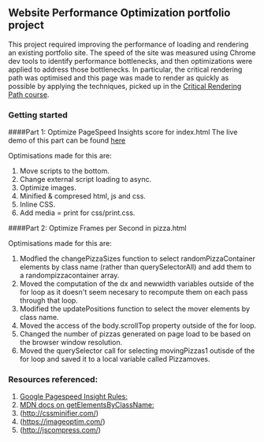 ## Website Performance Optimization portfolio project

This project required improving the performance of loading and rendering an existing portfolio site. The speed of the site was measured using Chrome dev tools to identify performance bottlenecks, and then optimizations were applied to address those bottlenecks. In particular, the critical rendering path was optimised and this page was made to render as quickly as possible by applying the techniques, picked up in the [Critical Rendering Path course](https://www.udacity.com/course/ud884).

### Getting started

####Part 1: Optimize PageSpeed Insights score for index.html
The live demo of this part can be found [here](https://riteshthakur961.github.io/frontend-nanodegree-mobile-portfolio/)

Optimisations made for this are:
1. Move scripts to the bottom.
2. Change external script loading to async.
3. Optimize images.
4. Minified & compresed html, js and css.
5. Inline CSS.
6. Add media = print for css/print.css.

####Part 2: Optimize Frames per Second in pizza.html

Optimisations made for this are:
1. Modfied the changePizzaSizes function to select randomPizzaContainer elements by class name (rather than querySelectorAll) and add them to a randompizzacontainer array.
2. Moved the computation of the dx and newwidth variables outside of the for loop as it doesn't seem necesary to recompute them on each pass through that loop.
3. Modified the updatePositions function to select the mover elements by class name.
4. Moved the access of the body.scrollTop property outside of the for loop.
5. Changed the number of pizzas generated on page load to be based on the browser window resolution.
6. Moved the querySelector call for selecting movingPizzas1 outisde of the for loop and saved it to a local variable called Pizzamoves.

### Resources referenced:
1. [Google Pagespeed Insight Rules:](https://developers.google.com/speed/docs/insights/rules)
2. [MDN docs on getElementsByClassName:]( https://developer.mozilla.org/en-US/docs/Web/API/Document/getElementsByClassName)
3. (http://cssminifier.com/)
4. (https://imageoptim.com/)
5. (http://jscompress.com/)